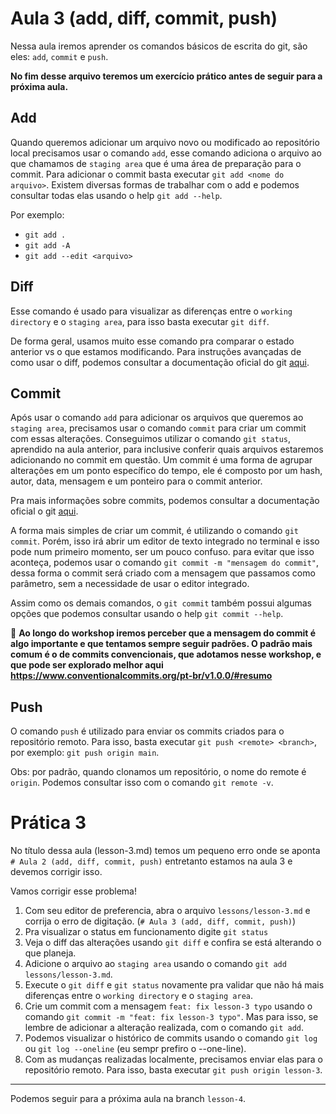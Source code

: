 # Aula 3 (add, diff, commit, push)

Nessa aula iremos aprender os comandos básicos de escrita do git, são eles: `add`, `commit` e `push`.

**No fim desse arquivo teremos um exercício prático antes de seguir para a próxima aula.**

## Add

Quando queremos adicionar um arquivo novo ou modificado ao repositório local precisamos usar o comando `add`, esse comando adiciona o arquivo ao que chamamos de `staging area` que é uma área de preparação para o commit.
Para adicionar o commit basta executar `git add <nome do arquivo>`.
Existem diversas formas de trabalhar com o add e podemos consultar todas elas usando o help `git add --help`.

Por exemplo:
  - `git add .`
  - `git add -A`
  - `git add --edit <arquivo>`


## Diff

Esse comando é usado para visualizar as diferenças entre o `working directory` e o `staging area`, para isso basta executar `git diff`.

De forma geral, usamos muito esse comando pra comparar o estado anterior vs  o que estamos modificando. Para instruções avançadas de como usar o diff, podemos consultar a documentação oficial do git [aqui](https://git-scm.com/book/pt-br/v2/Git-Essencial-Visualizando-Mudan%C3%A7as-no-Repository).

## Commit

Após usar o comando `add` para adicionar os arquivos que queremos ao `staging area`, precisamos usar o comando `commit` para criar um commit com essas alterações. Conseguimos utilizar o comando `git status`, aprendido na aula anterior, para inclusive conferir quais arquivos estaremos adicionando no commit em questão.
Um commit é uma forma de agrupar alterações em um ponto específico do tempo, ele é composto por um hash, autor, data, mensagem e um ponteiro para o commit anterior.

Pra mais informações sobre commits, podemos consultar a documentação oficial o git [aqui](https://git-scm.com/book/pt-br/v2/Git-Essencial-Gravando-Altera%C3%A7%C3%B5es-no-Reposit%C3%B3rio).

A forma mais simples de criar um commit, é utilizando o comando `git commit`. Porém, isso irá abrir um editor de texto integrado no terminal e isso pode num primeiro momento, ser um pouco confuso. para evitar que isso aconteça, podemos usar o comando `git commit -m "mensagem do commit"`, dessa forma o commit será criado com a mensagem que passamos como parâmetro, sem a necessidade de usar o editor integrado.

Assim como os demais comandos, o `git commit` também possui algumas opções que podemos consultar usando o help `git commit --help`.

🔎 **Ao longo do workshop iremos perceber que a mensagem do commit é algo importante e que tentamos sempre seguir padrões. O padrão mais comum é o de commits convencionais, que adotamos nesse workshop, e que pode ser explorado melhor aqui https://www.conventionalcommits.org/pt-br/v1.0.0/#resumo**


## Push

O comando `push` é utilizado para enviar os commits criados para o repositório remoto. Para isso, basta executar `git push <remote> <branch>`, por exemplo: `git push origin main`.

Obs: por padrão, quando clonamos um repositório, o nome do remote é `origin`. Podemos consultar isso com o comando `git remote -v`.

# Prática 3

No título dessa aula (lesson-3.md) temos um pequeno erro onde se aponta `# Aula 2 (add, diff, commit, push)` entretanto estamos na aula 3 e devemos corrigir isso.


Vamos corrigir esse problema!
1. Com seu editor de preferencia, abra o arquivo `lessons/lesson-3.md` e corrija o erro de digitação. (`# Aula 3 (add, diff, commit, push)`)
2. Pra visualizar o status em funcionamento digite `git status`
3. Veja o diff das alterações usando `git diff` e confira se está alterando o que planeja.
4. Adicione o arquivo ao `staging area` usando o comando `git add lessons/lesson-3.md`.
5. Execute o `git diff` e `git status` novamente pra validar que não há mais diferenças entre o `working directory` e o `staging area`.
6. Crie um commit com a mensagem `feat: fix lesson-3 typo` usando o comando `git commit -m "feat: fix lesson-3 typo"`. Mas para isso, se lembre de adicionar a alteração realizada, com o comando `git add`.
7. Podemos visualizar o histórico de commits usando o comando `git log` ou `git log --oneline` (eu sempr prefiro o --one-line).
8. Com as mudanças realizadas localmente, precisamos enviar elas para o repositório remoto. Para isso, basta executar `git push origin lesson-3`.

---

Podemos seguir para a próxima aula na branch `lesson-4`.

